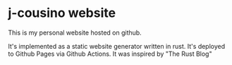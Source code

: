 # j-cousino website

This is my personal website hosted on github.

It's implemented as a static website generator written in rust. It's deployed
to Github Pages via Github Actions. It was inspired by "The Rust Blog"